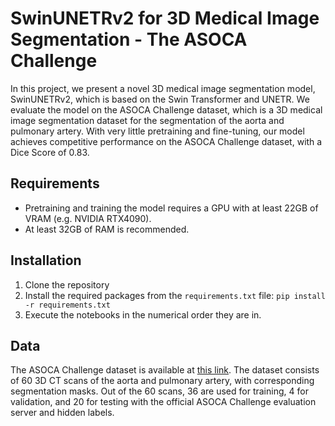 # SwinUNETRv2 for 3D Medical Image Segmentation - The ASOCA Challenge

In this project, we present a novel 3D medical image segmentation model, SwinUNETRv2, which is based on the Swin Transformer and UNETR. We evaluate the model on the ASOCA Challenge dataset, which is a 3D medical image segmentation dataset for the segmentation of the aorta and pulmonary artery. With very little pretraining and fine-tuning, our model achieves competitive performance on the ASOCA Challenge dataset, with a Dice Score of 0.83. 

## Requirements
- Pretraining and training the model requires a GPU with at least 22GB of VRAM (e.g. NVIDIA RTX4090).
- At least 32GB of RAM is recommended.


## Installation
1. Clone the repository
2. Install the required packages from the `requirements.txt` file:
`pip install -r requirements.txt`
3. Execute the notebooks in the numerical order they are in.

## Data
The ASOCA Challenge dataset is available at [this link](https://asoca.grand-challenge.org/). The dataset consists of 60 3D CT scans of the aorta and pulmonary artery, with corresponding segmentation masks. Out of the 60 scans, 36 are used for training, 4 for validation, and 20 for testing with the official ASOCA Challenge evaluation server and hidden labels.
